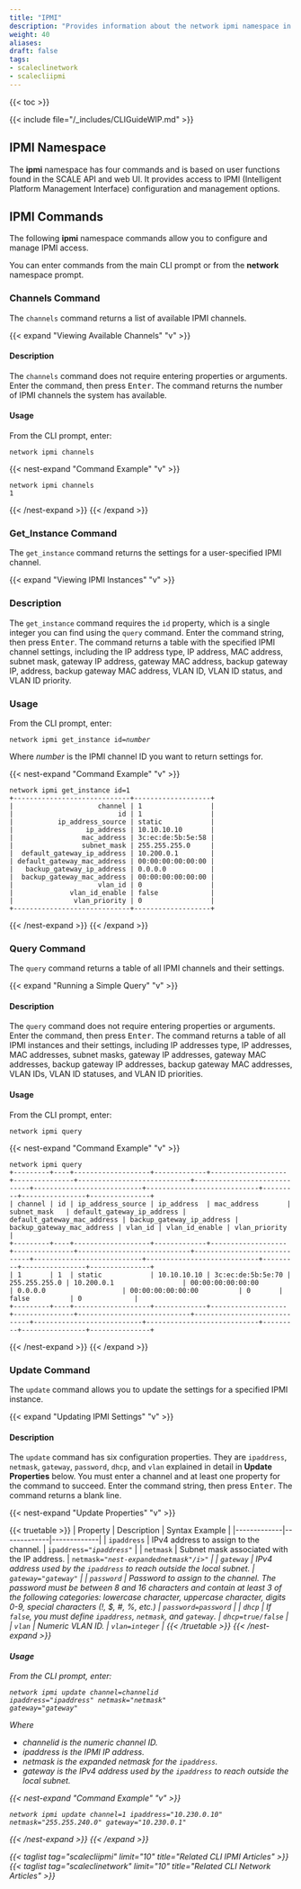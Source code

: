 ```yaml
---
title: "IPMI"
description: "Provides information about the network ipmi namespace in the TrueNAS CLI. Includes command syntax and common commands."
weight: 40
aliases:
draft: false
tags:
- scaleclinetwork
- scalecliipmi
---
```


{{< toc >}}

{{< include file="/_includes/CLIGuideWIP.md" >}}

## IPMI Namespace

The **ipmi** namespace has four commands and is based on user functions found in the SCALE API and web UI.
It provides access to IPMI (Intelligent Platform Management Interface) configuration and management options.

## IPMI Commands

The following **ipmi** namespace commands allow you to configure and manage IPMI access.

You can enter commands from the main CLI prompt or from the **network** namespace prompt.

### Channels Command

The `channels` command returns a list of available IPMI channels.

{{< expand "Viewing Available Channels" "v" >}}

#### Description

The `channels` command does not require entering properties or arguments.
Enter the command, then press <kbd>Enter</kbd>.
The command returns the number of IPMI channels the system has available.

#### Usage

From the CLI prompt, enter:

`network ipmi channels`

{{< nest-expand "Command Example" "v" >}}
```
network ipmi channels
1
```
{{< /nest-expand >}}
{{< /expand >}}

### Get_Instance Command

The `get_instance` command returns the settings for a user-specified IPMI channel.

{{< expand "Viewing IPMI Instances" "v" >}}

### Description
The `get_instance` command requires the `id` property, which is a single integer you can find using the `query` command.
Enter the command string, then press <kbd>Enter</kbd>.
The command returns a table with the specified IPMI channel settings, including the IP address type, IP address, MAC address, subnet mask, gateway IP address, gateway MAC address, backup gateway IP, address, backup gateway MAC address, VLAN ID, VLAN ID status, and VLAN ID priority.

### Usage

From the CLI prompt, enter:

<code>network ipmi get_instance id=<i>number</i></code>

Where *number* is the IPMI channel ID you want to return settings for.

{{< nest-expand "Command Example" "v" >}}
```
network ipmi get_instance id=1
+-----------------------------+-------------------+
|                     channel | 1                 |
|                          id | 1                 |
|           ip_address_source | static            |
|                  ip_address | 10.10.10.10       |
|                 mac_address | 3c:ec:de:5b:5e:58 |
|                 subnet_mask | 255.255.255.0     |
|  default_gateway_ip_address | 10.200.0.1        |
| default_gateway_mac_address | 00:00:00:00:00:00 |
|   backup_gateway_ip_address | 0.0.0.0           |
|  backup_gateway_mac_address | 00:00:00:00:00:00 |
|                     vlan_id | 0                 |
|              vlan_id_enable | false             |
|               vlan_priority | 0                 |
+-----------------------------+-------------------+
```
{{< /nest-expand >}}
{{< /expand >}}

### Query Command

The `query` command returns a table of all IPMI channels and their settings.

{{< expand "Running a Simple Query" "v" >}}

#### Description
The `query` command does not require entering properties or arguments.
Enter the command, then press <kbd>Enter</kbd>.
The command returns a table of all IPMI instances and their settings, including IP addresses type, IP addresses, MAC addresses, subnet masks, gateway IP addresses, gateway MAC addresses, backup gateway IP addresses, backup gateway MAC addresses, VLAN IDs, VLAN ID statuses, and VLAN ID priorities.

#### Usage

From the CLI prompt, enter:

`network ipmi query`

{{< nest-expand "Command Example" "v" >}}
```
network ipmi query
+---------+----+-------------------+-------------+-------------------+---------------+----------------------------+-----------------------------+---------------------------+----------------------------+---------+----------------+---------------+
| channel | id | ip_address_source | ip_address  | mac_address       | subnet_mask   | default_gateway_ip_address | default_gateway_mac_address | backup_gateway_ip_address | backup_gateway_mac_address | vlan_id | vlan_id_enable | vlan_priority |
+---------+----+-------------------+-------------+-------------------+---------------+----------------------------+-----------------------------+---------------------------+----------------------------+---------+----------------+---------------+
| 1       | 1  | static            | 10.10.10.10 | 3c:ec:de:5b:5e:70 | 255.255.255.0 | 10.200.0.1                 | 00:00:00:00:00:00           | 0.0.0.0                   | 00:00:00:00:00:00          | 0       | false          | 0             |
+---------+----+-------------------+-------------+-------------------+---------------+----------------------------+-----------------------------+---------------------------+----------------------------+---------+----------------+---------------+
```
{{< /nest-expand >}}
{{< /expand >}}

### Update Command

The `update` command allows you to update the settings for a specified IPMI instance.

{{< expand "Updating IPMI Settings" "v" >}}

#### Description
The `update` command has six configuration properties. They are `ipaddress`, `netmask`, `gateway`, `password`, `dhcp`, and `vlan` explained in detail in **Update Properties** below.
You must enter a channel and at least one property for the command to succeed.
Enter the command string, then press <kbd>Enter</kbd>.
The command returns a blank line.

{{< nest-expand "Update Properties" "v" >}}

{{< truetable >}}
| Property | Description | Syntax Example |
|-------------|-------------|-------------|
| `ipaddress` | IPv4 address to assign to the channel. | <code>ipaddress="<i>ipaddress</i>"</code> |
| `netmask` | Subnet mask associated with the IP address. | <code>netmask="<i>nest-expandednetmask"/i>"</code> |
| `gateway` | IPv4 address used by the `ipaddress` to reach outside the local subnet. | <code>gateway="<i>gateway</i>"</code> |
| `password` | Password to assign to the channel. The password must be between 8 and 16 characters and contain at least 3 of the following categories: lowercase character, uppercase character, digits 0-9, special characters (!, $, #, %, etc.) | <code>password=<i>password</i></code> |
| `dhcp` | If `false`, you must define `ipaddress`, `netmask`, and `gateway`. | <code>dhcp=<i>true/false</i></code> |
| `vlan` | Numeric VLAN ID. | <code>vlan=<i>integer</i></code> |
{{< /truetable >}}
{{< /nest-expand >}}

#### Usage

From the CLI prompt, enter:

<code>network ipmi update channel=<i>channelid</i> ipaddress="<i>ipaddress</i>" netmask="<i>netmask</i>" gateway="<i>gateway</i>"</code>

Where
* *channelid* is the numeric channel ID.
* *ipaddress* is the IPMI IP address.
* *netmask* is the expanded netmask for the `ipaddress`.
* *gateway* is the IPv4 address used by the `ipaddress` to reach outside the local subnet.

{{< nest-expand "Command Example" "v" >}}
```
network ipmi update channel=1 ipaddress="10.230.0.10" netmask="255.255.240.0" gateway="10.230.0.1"
```
{{< /nest-expand >}}
{{< /expand >}}

{{< taglist tag="scalecliipmi" limit="10" title="Related CLI IPMI Articles" >}}
{{< taglist tag="scaleclinetwork" limit="10" title="Related CLI Network Articles" >}}
